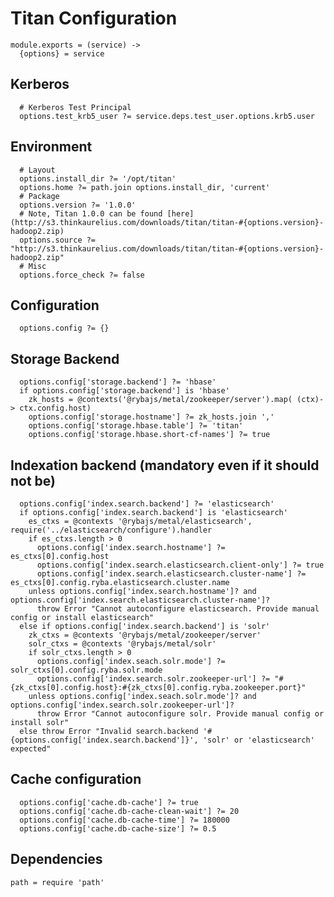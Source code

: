 
# Titan Configuration

    module.exports = (service) ->
      {options} = service

## Kerberos

      # Kerberos Test Principal
      options.test_krb5_user ?= service.deps.test_user.options.krb5.user

## Environment

      # Layout
      options.install_dir ?= '/opt/titan'
      options.home ?= path.join options.install_dir, 'current'
      # Package
      options.version ?= '1.0.0'
      # Note, Titan 1.0.0 can be found [here](http://s3.thinkaurelius.com/downloads/titan/titan-#{options.version}-hadoop2.zip)
      options.source ?= "http://s3.thinkaurelius.com/downloads/titan/titan-#{options.version}-hadoop2.zip"
      # Misc
      options.force_check ?= false

## Configuration

      options.config ?= {}

## Storage Backend

      options.config['storage.backend'] ?= 'hbase'
      if options.config['storage.backend'] is 'hbase'
        zk_hosts = @contexts('@rybajs/metal/zookeeper/server').map( (ctx)-> ctx.config.host)
        options.config['storage.hostname'] ?= zk_hosts.join ','
        options.config['storage.hbase.table'] ?= 'titan'
        options.config['storage.hbase.short-cf-names'] ?= true

## Indexation backend (mandatory even if it should not be)

      options.config['index.search.backend'] ?= 'elasticsearch'
      if options.config['index.search.backend'] is 'elasticsearch'
        es_ctxs = @contexts '@rybajs/metal/elasticsearch', require('../elasticsearch/configure').handler
        if es_ctxs.length > 0
          options.config['index.search.hostname'] ?= es_ctxs[0].config.host
          options.config['index.search.elasticsearch.client-only'] ?= true
          options.config['index.search.elasticsearch.cluster-name'] ?= es_ctxs[0].config.ryba.elasticsearch.cluster.name
        unless options.config['index.search.hostname']? and options.config['index.search.elasticsearch.cluster-name']?
          throw Error "Cannot autoconfigure elasticsearch. Provide manual config or install elasticsearch"
      else if options.config['index.search.backend'] is 'solr'
        zk_ctxs = @contexts '@rybajs/metal/zookeeper/server'
        solr_ctxs = @contexts '@rybajs/metal/solr'
        if solr_ctxs.length > 0
          options.config['index.seach.solr.mode'] ?= solr_ctxs[0].config.ryba.solr.mode
          options.config['index.search.solr.zookeeper-url'] ?= "#{zk_ctxs[0].config.host}:#{zk_ctxs[0].config.ryba.zookeeper.port}"
        unless options.config['index.seach.solr.mode']? and options.config['index.search.solr.zookeeper-url']?
          throw Error "Cannot autoconfigure solr. Provide manual config or install solr"
      else throw Error "Invalid search.backend '#{options.config['index.search.backend']}', 'solr' or 'elasticsearch' expected"

## Cache configuration

      options.config['cache.db-cache'] ?= true
      options.config['cache.db-cache-clean-wait'] ?= 20
      options.config['cache.db-cache-time'] ?= 180000
      options.config['cache.db-cache-size'] ?= 0.5

## Dependencies

    path = require 'path'
